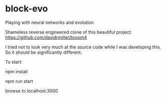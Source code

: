 # block-evo
Playing with neural networks and evolution

Shameless reverse engineered clone of this beautiful project: https://github.com/davidrmiller/biosim4

I tried not to look very much at the source code while I was developing this. So it should be significantly different.

To start:

npm install

npm run start

browse to localhost:3000
